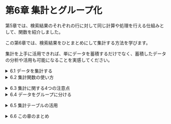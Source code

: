 # 第6章 集計とグループ化
第5章では、検索結果のそれぞれの行に対して同じ計算や処理を行える仕組みとして、関数を紹介しました。

この第6章では、検索結果をひとまとめにして集計する方法を学びます。

集計を上手に活用できれば、単にデータを蓄積するだけでなく、蓄積したデータの分析や活用も可能になることを実感してください。

<details><summary>6.1 データを集計する</summary>

### 6.1.1 集計関数とは
集計処理は、次のようなSQL文で簡単に実現できます。
- リスト 6-1 出金額を集計する

```sql
SELECT SUM(出金額) AS 出金額の合計
  FROM 家計簿
```

| 出金額の合計 |
| --- |
| 15740 |

このSQL文で利用されている「SUM」は、検索結果のデータを集計する**集計関数**の1つです。ほかにも、最大値や平均値などを算出する集計関数も存在します。集計関数を使うと、SELECT文による検索結果が集計された形で出力されるようになります。

### 6.1.2 集計関数の特徴
集計関数は、集計の対象となったすべての行に対して1回だけ計算を行い、1つの答えを出します。必然的に、結果表は必ず1行になります。
- **集計関数の特徴**
    - 検索対象の全行をひとまとめに扱い、1回だけ集計処理を行う。
    - 集計関数の結果は、必ず1行になる。</details>


<details><summary>6.2 集計関数の使い方</summary>

### 6.2.1 代表的な集計関数
通常の関数と同様に、DBMS製品によって利用できる集計関数は異なります。しかしほとんどの製品に共通して利用可能なものが、5つの集計関数です。
- 代表的な集計関数

| 分類 | 関数名 | 説明 |
| --- | --- | --- |
| 集計 | SUM | 各行の値の合計を求める |
| 集計 | MAX | 各行の値の最大値を求める |
| 集計 | MIN | 各行の値の最小値を求める |
| 集計 | AVG | 各行の値の平均値を求める |
| 計数 | COUNT | 行数をカウントする |

5つの関数のうち、COUNT関数だけは他の4つと少し特性が異なります。

### 6.2.2 合計、最大、最小、平均を求める
検索結果のある列に対して、合計、最大値、最小値、平均値を求めたい場合、SUM(サム),MAX(マックス),MIN(ミニマム),AVG(アベレージ)関数を利用します。
- 合計、最大値、最小値、平均値を求める集計関数
    
    ```sql
    SUM(列) → 合計
    MAX(列) → 最大値
    MIN(列) → 最小値
    AVG(列) → 平均値
    ```
    
    これらの関数には引数として1つの列名を渡します。また、列名だけではなく「SUM(出金額 * 1.08)」のように、列名を含む式を指定することも可能です。
    
- リスト 6-2 さまざま集計をする
    
    ```sql
    SELECT
        SUM(出金額) AS 合計出金額,
        AVG(出金額) AS 平均出金額,
        MAX(出金額) AS 最も大きな散財,
        MIN(出金額) AS 最も少額の支払い
      FROM 家計簿
    ```
    
    | 合計出金額 | 平均出金額 | 最も大きな散財 | 最も少額の支払い |
    | --- | --- | --- | --- |
    | 15740 | 3148 | 7560 | 0 |

### 6.2.3 検索結果の行数を求める
COUNT関数は、検索結果の行数を教えてくれる集計関数です。この関数には2つの記述方法があります。
- 行数を数える集計関数
    
    ```sql
    COUNT(*)　→ 検索結果の行数
    COUNT(列) → 検索結果の指定列に関する行数
    ```
    
    単純に検索結果の行数を得るには、COUNT(*)という記述が便利です。COUNT関数はあくまでも該当した行数を取得する関数であり、検索結果の値自体が何であるかは問いません。
    
- リスト 6-3 食費の行数を数える
    
    ```sql
    SELECT COUNT(*) AS 食費の行数
      FROM 家計簿
     WHERE 費目 = '食費'
    ```
    
    | 食費の行数 |
    | --- |
    | 1 |
    
    COUNT(*)とCOUNT(列)は、ほぼ同様の動きをしますが、NULLの取り扱いが異なります。
- COUNT(*)とCOUNT(列)の違い
    - COUNT(*)は、単純に行数をカウントする(NULLの行も含める)。
    - COUNT(列)は、指定列の値がNULLである行を無視してカウントする。
- 重複した値を除いた集計
    
    AVG,SUM,COUNTの各関数では、「DISTINCT」を指定することによって、その列で重複している値を除いた状態で集計が行われます。
    
    ```sql
    SELECT COUNT(DISTINCT 費目) FROM 家計簿
    ```
    
    上記のSQL文では、家計簿テーブルに登録されている費目の種類数をカウントすることができます。</details>


<details><summary>6.3 集計に関する4つの注意点</summary>

### 6.3.1 SELECT文でしか利用できない
    
集計関数は、「SELECT文の選択列リスト部分」やORDER BY 句、HAVING 句の中で利用します。WHERE 句の中では利用できません。
    
| SELECT | 列名… ○(記述可能) | FROM テーブル名 × | WHERE ~ × | その他、修飾 △(ORDER BY句またはHAVING句でのみ記述可能) |
| --- | --- | --- | --- | --- |
    
また、「検索結果」に対して集計を行うための道具である集計関数は、UPDATE文、INSERT文、DELETE文で利用することはできません。
    
- 集計関数が記述できる場所
        
集計関数は、SELECT文の選択列リストかORDER BY句、HAVING句にのみ記述できる。
        
### 6.3.2 結果表がデコボコになってはならない
- リスト 6-4 日付と出金額合計を取得するつもりのSELECT文

    ```sql
    SELECT 日付, SUM(出金額) AS 出金額計 FROM 家計簿
    ```

    このSELECT文の結果表が、「日付」と「出金額計」という2つの列を持つことは明らかでしょう。しかし、行数については困ったことになります。

    - 日付の列　　　　→　通常の検索なので、複数行になるはず。
    - 出金額計の列　　→　集計関数の結果なので、1行になるはず。

    列ごとに行数が異なるため、表の形がデコボコになる。しかしデータベースでは、「デコボコ型」の結果表はそもそも認められていません。結果表は、常に列ごとの行数が一致するn行m列の長方形型でなければならないのです。もし結果表がデコボコ型になるようなSQL文を実行すると、実際にはエラーになります。
        
- SQLの結果表
    - 結果表は必ず長方形型になる。
    - 結果表がデコボコになるようなSQL文は実行できない(一部のDBMS製品ではNULLを補うなどして動作するものもあるが、非推奨)。

### 6.3.3 引数に許される型が異なる
    
紹介した5つの集計関数は、いずれも1つの列を引数として受け取り、集計を行います。しかし、引数にどのような方の列を指定できるかは、関数によって異なります。

- 集計関数に渡す引数の型と戻り値

| 関数名 | 数値型 | 文字列型 | 日付型 |
| --- | --- | --- | --- |
| SUM | 各数値の合計 | × | × |
| MAX | 各数値の最大 | 並び替えて最後の文字列 | 最も新しい日付 |
| MIN | 各数値の最小 | 並び替えて最初の文字列 | 最も古い日付 |
| AVG | 各数値の平均 | × | × |
| COUNT | 行数 | 行数 | 行数 |

文字列に対してMAX関数やMIN関数を用いた場合、DBMSが定める照合順序(文字コード順、アルファベット順など)で並べ替え、その最初や最後となる文字列が結果として得られます。
    
### 6.3.4 NULLの取り扱い
    
NULLを含む計算や比較は、基本的に結果もNULLとなることは第3章で紹介しました。しかし、集計関数の場合はそれぞれ取り扱いが異なります。

- 集計関数におけるNULLの取り扱い

| 集計関数 | 集計時のNULLの扱い | 全行がNULLの場合の集計結果 |
| --- | --- | --- |
| SUM | 無視(NULLは集計に影響を与えない) | NULL |
| MAX | 無視(NULLは集計に影響を与えない) | NULL |
| MIN | 無視(NULLは集計に影響を与えない) | NULL |
| AVG | 無視(NULLは集計に影響を与えない) | NULL |
| COUNT 列名指定 | 無視(NULLは集計に影響を与えない) | 0 |
| COUNT * 指定 | NULLを含んでカウントする | 該当行数 |

尚、NULLを0に読み替えて集計をしたい場合は、第5章で紹介したCOALESCE関数を使うと良いでしょう。

- リスト6-5 NULLをゼロとして平均を求める

```sql
/* NULLをゼロに変換した上で平均するサンプル */
SELECT AVG(COALESCE(出金額, 0)) AS 出金額の平均
  FROM 家計簿
```

| 出金額の平均 |
| --- |
| 3148.000000000000000000 |

</details>


<details><summary>6.4 データをグループに分ける</summary>

### 6.4.1 グループ別の集計
集計関数を用いると、検索結果をひとまとまりとして集計し、1つの結果を得ることができました。特に、どんなに多くの行を持つテーブルに対しても、集計を行って得られる結果表は1行になるのが特徴でした。

たとえば、「SELECT SUM(出金額) AS 出金額の合計 FROM 家計簿」というSQL文を使えば、次のような結果が簡単に得られました。

| 出金額の合計 |
| --- |
| 15740 |

しかし、これでは家計簿テーブルのすべての行を合計してしまいます。家計の見直しのためには、次のような「費目別の出金額集計表」を得られれば便利です。どうすればよいのでしょうか？

| 費目 | 費目別の出金額合計 |
| --- | --- |
| 食費 | 380 |
| 給料 | 0 |
| 教養娯楽費 | 2800 |
| 交際費 | 5000 |
| 水道光熱費 | 7560 |

「食費」や「給料」などのここの費目についてWHERE句で絞り込んで集計を繰り返す方法もあります。
- リスト6-6 SQL文をいくつも実行して、各費目の集計結果を得る方法

```sql
SELECT '食費' AS 費目, SUM(出金額) AS 費目別の出金額の合計
  FROM 家計簿
 WHERE 費目 = '食費';   /* ⇒ 「食費」「380」 */

SELECT '給料' AS 費目, SUM(出金額) AS 費目別の出金額の合計
  FROM 家計簿
 WHERE 費目 = '給料';   /* ⇒ 「給料」「0」 */

SELECT '教養娯楽費' AS 費目, SUM(出金額) AS 費目別の出金額の合計
  FROM 家計簿
 WHERE 費目 = '教養娯楽費';   /* ⇒ 「教養娯楽費」「2800」 */
```

### 6.4.2 グループ化
SQLには集計に先立って、指定した基準で検索結果をいくつかのまとまりに分けるグループ化と呼ばれる機能が備わっています。集計はグループごとに行われ、グループごとの集計結果が結果表の形で得られます。

たとえば、「費目別の出金額集計表(p183)」を得るには、家計簿テーブルの各行を「費目」列の内容で分類し、分類した費目ごとに出金額の合計を求めれば良いのです。
- リスト6-7 費目でグループ化してそれぞれの合計を求める

```sql
SELECT 費目, SUM(出金額) AS 費目別の出金額合計
  FROM 家計簿
 GROUP BY 費目 --費目列でグループ化する
```

- グループ化して集計する基本構文

```sql
SELECT グループ化の基準列名..., 集計関数
  FROM テーブル名
(WHERE 絞り込み条件)
 GROUP BY グループ化の基準列名...
```

### 6.4.3 グループ集計の流れ
グループ集計は3つのステップで実行されます。

1. もとの表に対してWHERE句による通常の検索処理が行われ、行が絞り込まれます。
2. 検索結果はGROUP BY句で指定された列に同じ値を持つ行ごとに分類されます。
3. 各グループに対して集計関数の処理が行われた後、SELECT句の選択列リストによって列が絞り込まれ、結果行となります。

最終的な結果表の行数は、グループの数(=GROUP BY句で指定した列に格納されている値の種類の数)と等しくなります。
- グループ化した集計関数のポイント
    - グループ化するには、GROUP BY句に基準となる列を指定する。
    - 集計関数は、データの値をグループごとにまとめて計算する。
    - 集計関数の結果表の行数は、必ずグループの数と一致する。

### 複数の列によるグループ化
本文では1つの列を基準にしてグループ化を行う例を紹介しました。しかし、GROUP BY句に複数の列をカンマで区切って指定することで、複数の列を基準にしたグループ化をすることもできます。

複数の列によるグループ化は、それらの列を組み合わせて、値が同じになるものを収集してグループが作られます。

### 6.4.4 グループ集計後の絞り込み
「費目別の出金額集計表」をもう一度確認してみます。出金額合計が0円の費目が含まれています。「給料」は出金額は発生する費目でなないので、本来、集計表に表示する必要のない費目です。

| 費目 | 費目別の出金額合計 |
| --- | --- |
| 食費 | 380 |
| 給料 | 0 |
| 教養娯楽費 | 2800 |
| 交際費 | 5000 |
| 水道光熱費 | 7560 |

- リスト6-8 集計結果から行を取り除くSQL文(エラーになる)
- 

```sql
SELECT 費目, SUM(出金額) AS 費目別の出金額計
  FROM 家計簿
 WHERE SUM(出金額) > 0  --出金額の合計が0 より大きい行だけを
 GROUP BY 費目          --表示したい
```

エラーになる理由は、WHERE句が処理される「検索」の時点では、「集計」で初めて計算される「SUM(出金額)」の部分が未確定だからです。

- 集計関数はWHERE句に利用できない
    
    WHERE句を処理する段階では、まだ集計が終わっていないため、集計関数はWHERE句に利用できない。
    

集計処理を行なった後の結果表に対して絞り込みを行いたい場合は、**HAVING句**を用います。

- グループ化してから絞り込む基本構文
    
    ```sql
    SELECT グループ化の基準列名..., 集計関数
      FROM テーブル名
    (WHERE もとの表に対する絞り込み条件)
     GROUP BY グループ化の基準列名...
    HAVING 集計結果に対する絞り込み条件
    ```
    

HAVING句に記述する条件式は、WHERE句のものと非常によく似ています。WHERE句と同じように、ANDやORの論理演算子で複数の条件式を組み合わせることもできます。しかし、両者は絞り込みを実行するタイミングに違いがあります。

- HAVING句は集計結果が全て揃った最後の段階で実行される。
- リスト6-9 集計結果で絞り込む

```sql
SELECT 費目, SUM(出金額) AS 費目別の出金額合計
  FROM 家計簿
 GROUP BY 費目
HAVING SUM(出金額) > 0 
```

| 費目 | 費目別の出金額合計 |
| --- | --- |
| 食費 | 380 |
| 教養娯楽費 | 2800 |
| 交際費 | 5000 |
| 水道光熱費 | 7560 |

- グループ集計と選択列リスト
    
    グループ集計を行うSELECT文の選択列リストに指定する列は、次のどちらかに当てはまるものでなければなりません。
    
    1. GROUP BYでグループ化の基準列として指定されている。
    2. 集計関数による集計の対象となっている。
    
    なぜなら、これらに当てはまらない列を抽出しようとすると、「デコボコな結果表」になってしまうからです。</details>


<details><summary>6.5 集計テーブルの活用</summary>

### 6.5.1 大量のデータ集計
集計関数は非常に便利な道具ですが、集計結果をはじき出すためにDBMSはたくさんの計算処理を行うことになります。数万件程度のデータなら一瞬で処理してくれるでしょう。

しかし、大手金融機関が管理する全口座の入出金情報となると、その行数は膨大なものになります。たとえば、2017年に入ってきたお金と出て行ったお金を明らかにするためのSQL文を実行するにしても、長い時間が掛かる恐れがあります。
- リスト6-10 2017年の入出金の合計を算出

```sql
/* 数千万行が該当するかもしれないSQL文 */
SELECT SUM(入金額) AS 入金額合計, SUM(出金額) AS 出金額合計
  FROM 口座入出金テーブル
 WHERE 日付 >= '2021-01-01' AND 日付 < '2022-01-01'
```

このような処理を、集計結果が必要となるたびに毎回実行して計算するのは非効率です。

### 6.5.2 集計テーブルの活用
非常に大量のデータを取り扱う場合、集計テーブルと呼ばれるテーブルを用いて、次のような工夫がなされることがあります。
- 集計テーブルの利用
    - あるテーブルの集計結果を格納するための別テーブル(集計テーブル)を作成する。
    - 集計関数を用いて集計処理を1回行い、結果を集計テーブルにINSERTする。
    - 集計結果が必要な場合は、すでに作った集計テーブルに格納されている計算済みの集計結果を利用する。

### 6.5.3 集計テーブルを更新する
集計テーブルに登録された計算済みの集計情報は、時間が経つにつれて内容が古くなっていきます。
- 集計テーブルを用いるリスク
    
    集計テーブルに格納されている結果は、最新の集計より古くなってしまう可能性がある。
    

そこで、通常はデータの性質に応じて毎日や毎月、毎年などの一定のタイミングで集計処理を再実行し、集計テーブルの内容を最新の状態に更新するという処理が行われます。

- 集計テーブルに不可欠な更新作業
    
集計テーブルの内容が古くならないように、定期的に再集計を行って内容を更新する作業が不可欠である。</details>


<details><summary>6.6 この章のまとめ</summary>

### 6.6.1 この章で学習した内容
- **集計**
    - SQLでは、集計関数を用いてデータを集計することができる。
    - 集計関数は、まとめたグループごとに1つの結果を算出する。
    - 集計関数はSELECT文でのみ使用できる。
- **グループ化**
    - GROUP BY句にグループ分けの基準となる列を指定することで、グループ別に集計を行うことができる。
    - GROUP BY句を用いない集計では、検索結果の全件を1つのグループとして扱う。
    - 集計値をもとにして特定のグループのみを抽出するには、HAVING句を用いる。
- **集計関数**
    - 主な集計関数
    
    | 関数名 | 集計の内容 | 集計できるデータ型 |
    | --- | --- | --- |
    | SUM | データを合計する | 数値 |
    | MAX | 最も大きい値を求める | 数値、日付、文字列 |
    | MIN | 最も小さい値を求める | 数値、日付、文字列 |
    | AVG | データを平均する | 数値 |
    | COUNT | 行数をカウントする | 全てのデータ型 |

### 6.6.2 この章でできるようになったこと
- 今月の収入と支出の合計額を知りたい。

```sql
SELECT SUM(入金額), SUM(支出額) FROM 家計簿;
```

- 今月の食費を支払った回数を知りたい。

```sql
SELECT COUNT(費目) AS 食費を支払った回数 FROM 家計簿
 WHERE 費目 = '食費';
```

- 先月までの水道光熱費で、最も高かった額と低かった額を知りたい。

```sql
SELECT MAX(出金額) AS 最高額, MIN(出金額) AS 最低額,
  FROM 家計簿アーカイブ,
 WHERE 費目 = '水道光熱費';
```

- 先月までの給料の平均額を知りたい。

```sql
SELECT AVG(入金額) AS 平均額
  FROM 家計簿アーカイブ
 WHERE 費目 = '給料';
```

- 先月までの費目ごとの出費額を知りたい。

```sql
SELECT 費目, SUM(出金額) AS 出金額
  FROM 家計簿アーカイブ
GROUP BY 費目;
```

- 今月の出費のうち、平均が5,000円以上の費目とその最大額を知りたい。

```sql
SELECT 費目, MAX(出金額) AS 最大出金額 FROM 家計簿
 WHERE 出金額 > 0
GROUP BY 費目
HAVING AVG(出金額) >= 5000;
```

### SELECT文の全貌
    
第6章でSELECT文に記述可能な部品を全て紹介することができました。構文を整理しておきましょう。

```sql
SELECT 選択列リスト
  FROM テーブル名
[WHERE 条件式]
[GROUP BY グループ化列名]
[HAVING 集計結果に対する条件式]
[ORDER BY 並び替え列名]
```

括弧で括られた修飾は任意で記述するものですが、それぞれを書ける場所は決まっています。特に、ORDER BY 句は他にどのような修飾を書いたとしても、必ず最後に記述する必要がありますので、注意してください。</details>
